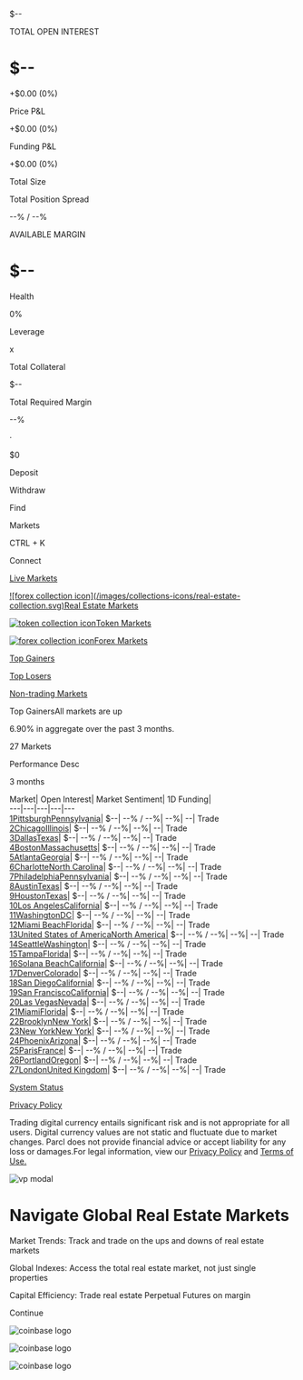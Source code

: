 $\--

TOTAL OPEN INTEREST

# $\--

+$0.00 (0%)

Price P&L

+$0.00 (0%)

Funding P&L

+$0.00 (0%)

Total Size

Total Position Spread

\--% / \--%

AVAILABLE MARGIN

# $\--

Health

0%

Leverage

x

Total Collateral

$\--

Total Required Margin

\--%

·

$0

Deposit

Withdraw

[](/)

Find

Markets

CTRL + K

Connect

[Live Markets](/collection/active-markets)

[![forex collection icon](/images/collections-icons/real-estate-
collection.svg)Real Estate Markets](/collection/real-estate)

[![token collection icon](/images/collections-icons/token-collection.svg)Token
Markets](/collection/token)

[![forex collection icon](/images/collections-icons/forex-collection.svg)Forex
Markets](/collection/forex)

[Top Gainers](/collection/top-gainers)

[Top Losers](/collection/top-losers)

[Non-trading Markets](/collection/non-trading)

Top GainersAll markets are up

6.90% in aggregate over the past 3 months.

27 Markets

Performance Desc

3 months

Market| Open Interest| Market Sentiment| 1D Funding|  
---|---|---|---|---  
[1PittsburghPennsylvania](/parcls/5377717)| $\--| \--% / \--%| \--%| \--|
Trade  
[2ChicagoIllinois](/parcls/5387853)| $\--| \--% / \--%| \--%| \--| Trade  
[3DallasTexas](/parcls/5381001)| $\--| \--% / \--%| \--%| \--| Trade  
[4BostonMassachusetts](/parcls/5407714)| $\--| \--% / \--%| \--%| \--| Trade  
[5AtlantaGeorgia](/parcls/5384169)| $\--| \--% / \--%| \--%| \--| Trade  
[6CharlotteNorth Carolina](/parcls/5290147)| $\--| \--% / \--%| \--%| \--|
Trade  
[7PhiladelphiaPennsylvania](/parcls/5378051)| $\--| \--% / \--%| \--%| \--|
Trade  
[8AustinTexas](/parcls/5380879)| $\--| \--% / \--%| \--%| \--| Trade  
[9HoustonTexas](/parcls/5381035)| $\--| \--% / \--%| \--%| \--| Trade  
[10Los AngelesCalifornia](/parcls/5373892)| $\--| \--% / \--%| \--%| \--|
Trade  
[11WashingtonDC](/parcls/5503877)| $\--| \--% / \--%| \--%| \--| Trade  
[12Miami BeachFlorida](/parcls/5353022)| $\--| \--% / \--%| \--%| \--| Trade  
[13United States of AmericaNorth America](/parcls/5826765)| $\--| \--% / \--%|
\--%| \--| Trade  
[14SeattleWashington](/parcls/5384705)| $\--| \--% / \--%| \--%| \--| Trade  
[15TampaFlorida](/parcls/5352995)| $\--| \--% / \--%| \--%| \--| Trade  
[16Solana BeachCalifornia](/parcls/5374219)| $\--| \--% / \--%| \--%| \--|
Trade  
[17DenverColorado](/parcls/5306725)| $\--| \--% / \--%| \--%| \--| Trade  
[18San DiegoCalifornia](/parcls/5374167)| $\--| \--% / \--%| \--%| \--| Trade  
[19San FranciscoCalifornia](/parcls/5374321)| $\--| \--% / \--%| \--%| \--|
Trade  
[20Las VegasNevada](/parcls/5377230)| $\--| \--% / \--%| \--%| \--| Trade  
[21MiamiFlorida](/parcls/5352987)| $\--| \--% / \--%| \--%| \--| Trade  
[22BrooklynNew York](/parcls/5822447)| $\--| \--% / \--%| \--%| \--| Trade  
[23New YorkNew York](/parcls/5372594)| $\--| \--% / \--%| \--%| \--| Trade  
[24PhoenixArizona](/parcls/5386820)| $\--| \--% / \--%| \--%| \--| Trade  
[25ParisFrance](/parcls/5889686)| $\--| \--% / \--%| \--%| \--| Trade  
[26PortlandOregon](/parcls/5408016)| $\--| \--% / \--%| \--%| \--| Trade  
[27LondonUnited Kingdom](/parcls/5950091)| $\--| \--% / \--%| \--%| \--| Trade  
  
[](https://discord.gg/parcl)

[](https://twitter.com/parcl)

[System Status](http://status.parcl.co)

[Privacy Policy](https://www.parcl.co/legal/privacy)

Trading digital currency entails significant risk and is not appropriate for
all users. Digital currency values are not static and fluctuate due to market
changes. Parcl does not provide financial advice or accept liability for any
loss or damages.For legal information, view our [Privacy
Policy](https://www.parcl.co/legal/privacy) and [Terms of
Use.](https://www.parcl.co/legal/terms-of-use)

![vp modal](/images/vp_1.svg)

# Navigate Global Real Estate Markets

Market Trends: Track and trade on the ups and downs of real estate markets

Global Indexes: Access the total real estate market, not just single
properties

Capital Efficiency: Trade real estate Perpetual Futures on margin

Continue

![coinbase logo](/images/archetype_dark.svg)

![coinbase logo](/images/dragonfly_dark.svg)

![coinbase logo](/images/coinbase_dark.svg)

